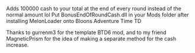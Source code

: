 Adds 100000 cash to your total at the end of every round instead of the normal amount lol
Put BonusEndOfRoundCash.dll in your Mods folder after installing MelonLoader onto Bloons Adventure Time TD

Thanks to gurrenm3 for the template BTD6 mod, and to my friend MagneticPrism for the idea of making a separate method for the cash increase.
